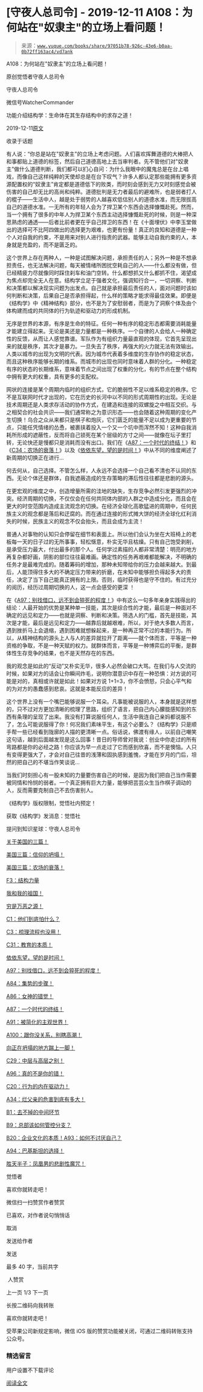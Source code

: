 # [守夜人总司令] - 2019-12-11 A108：为何站在"奴隶主"的立场上看问题！

> 来源：[`www.yuque.com/books/share/97051b78-926c-43e6-b0aa-0b72ff163ac4/vd7ank`](https://www.yuque.com/books/share/97051b78-926c-43e6-b0aa-0b72ff163ac4/vd7ank)



A108：为何站在"奴隶主"的立场上看问题！ 

原创觉悟者守夜人总司令 

守夜人总司令 

微信号WatcherCommander 

功能介绍结构学：生命体在其生存结构中的求存之道！ 

2019-12-11[原文](https://mp.weixin.qq.com/s?__biz=MzAxNDk1NjI2Mw==&mid=2247484893&idx=1&sn=d5855015b30b94246d7026ed668cd2ea&chksm=9b8a2655acfdaf4387d12eaeed5985d830dc8e265ba74e0e2e8913768c874fad45f47772e918&scene=27#wechat_redirect&cpage=287) 

收录于话题 

有人说：“你总是站在"奴隶主"的立场上考虑问题。人们喜欢挥舞道德的大棒把人和事都贴上道德的标签，然后自己道德高地上去当审判者。先不管他们对"奴隶主"做什么道德判断，我们都可以扪心自问：为什么我眼中的魔鬼总是在台上唱戏，而像自己这样纯粹的天使却总是在台下叹气？许多人都认定那些能拥有更多资源配置权的“奴隶主”肯定都是道德低下的败类，而时刻会感到无力又时刻感觉会被伤害的自己却无比的高尚和纯粹。道德批判是无力者最后的避难所，也是弱者打人的棍子——生活中人，越是处于弱势的人越喜欢低估别人的道德水准，而无限拔高自己的道德水准。一无所有的年轻人会为了捍卫某个东西会选择慷慨赴死。然而，当一个拥有了很多的中年人为捍卫某个东西主动选择慷慨赴死的时候，则是一种深思熟虑的通透——后者比前者更在乎自己捍卫的东西！在《十面埋伏》中李玉堂做出的选择可不比阿四做出的选择更为艰难，也更有份量！真正的良知和道德是一种个人对自我的约束，不是用来对别人进行指责的武器。能够主动自我约束的人，本身就是充盈的，而不是匮乏的。 

这个世界上存在两种人，一种是试图解决问题，承担责任的人；另外一种是不想承担责任，也无法解决问题，每天被情绪所困扰空耗自己的人——什么都没有做，但已经精疲力尽就像同时踩住刹车和油门空转。什么都想抓又什么都抓不住，渴望成为焦点却完全无人在意。结构学立足于强者文化，强调知行合一，一切洞察、判断和决策都以解决现实问题为出发点。自己就是承担最后责任的人，面对问题时该如何判断和决策，后果自己是否承担得起，什么样的策略才能求得最佳效果。即便是《结构学》中《精神结构》部分，也不是为了安慰弱者，而是为了洞察个体及由个体构建而成的共同体的行为轨迹和驱动力的形成机制。 

无序是世界的本源，有序是生命的特征。任何一种有序的稳定形态都需要消耗能量才能建立得起来。无论是美还是力量都是一种秩序。一个自律的人会给人一种确定性的反馈，从而让人感觉靠谱。军队作为有组织力量最直观的体现，它首先呈现出来的就是秩序，其次才是暴力。一旦失去了秩序，再强大的火力就无法有效输出。人类以城市的出现为文明的代表。因为城市代表着多维度的生存协作的稳定状态，而且这种秩序能够长期的维系。而城市的出现也同时意味着人群的分化。一种稳定有序的状态的长期维系，意味着节点之间出现了权重的分化，有的节点在整个结构中拥有更大的权重，具有更多的支配权。 

网状的连接是某个周期内临时的组织方式，它的脆弱性不足以维系稳定的秩序。它不是互联网时代才出现的，它在历史的长河中以不同的形式周期性的出现。无论是技术周期还是人类求存活动的协作方式，在建造和连接的双螺旋之中相互交织。与之相契合的社会共识——我们通常称之为意识形态——也会随着这种周期的变化产生切换！乌合之众从来都只是棋子和炮灰，它们匮乏的能量不足以成为更重要的节点，只能任凭情绪的怂恿，被裹挟着投入一个又一个坑中而浑然不知！这种自我消耗所形成的遮蔽性，反而将自己锁死在某个层级的方寸之间——就像在坛子里打转，无论快还是慢都只是消耗而没有出口。我们在《[A87：一个时代的终结！](http://mp.weixin.qq.com/s?__biz=MzAxNDk1NjI2Mw==&mid=2247484762&idx=1&sn=d662f3af14db0c25fa540a7a2ddcd9c7&chksm=9b8a26d2acfdafc45a58be632dd4ca60b92b89f4863b60d6e1a8b6790ee3590878cb1669209a&scene=21#wechat_redirect)》和《[C34：农场的衰落！](http://mp.weixin.qq.com/s?__biz=MzAxNDk1NjI2Mw==&mid=2247484839&idx=1&sn=ab17e9c4ae5af883a17a9c0fcafe94dd&chksm=9b8a262facfdaf399eab6252e9034d5a64a95f1c2575ed6570615dc11980d7d14b684341c22d&scene=21#wechat_redirect)》以及《[依依东望，望的是时间！](http://mp.weixin.qq.com/s?__biz=MzAxNDk1NjI2Mw==&mid=2247483947&idx=1&sn=1dcdd529b9dad09a00b6e3e2b14c8245&chksm=9b8a21a3acfda8b5fe1dae1c8979dec0be990a569bc03372af815b4e0f08913e938d57aa6b25&scene=21#wechat_redirect)》中从不同的维度阐述了新周期的切换正在进行…  

何去何从，自己选择。不管怎么样，人永远不会选择一个自己看不清也不认同的东西。无论个体还是群体，自我遮蔽造成的生存策略的滞后性往往都是悲剧的源头。 

在更宏观的维度之中，创造增量所需的洼地的缺失，生存竞争必然引发更强烈的冲突。经济周期的切换，不仅仅会在任何共同体内部的人群之中造成分化，而且会在更大的时空范围内造成主流观念的切换。在经济全球化高歌猛进的周期中，任何民族主义的观念都是落后和迂腐的。而在通过连接的形式摊大饼的经济全球化红利消失的时候，民族主义的观念不仅会抬头，而且会成为主流！ 

普通人对事物的认知只会停留在细节和表面上。所以他们会认为坐在大班椅上的老板每一天的日子过的无所事事，轻松惬意，朴实无华且枯燥。只有自己饱受剥削，是承受压力最大，付出最多的那个人。任何学过素描的人都非常清楚：明亮的地方再复杂都好画，阴影的部位往往最难画。确定性的任务再艰难都能解决，不明确的任务才是最难完成的。随着筹码的增加，那种未知带给你的压力会越来越大。到最后，人能顶得住多大的不确定压力带来的折磨，在未知中能够担负得起多大的责任，决定了当下自己能真正拥有的上限。否则，临时获得也是守不住的。有过充分的阅历，经历过周期切换的人，这一点会感受的更深 ！ 

在《[A97：别找借口，远不到会猝死的程度！](http://mp.weixin.qq.com/s?__biz=MzAxNDk1NjI2Mw==&mid=2247484866&idx=1&sn=d93222730b1fd65cd31d270e54c91073&chksm=9b8a264aacfdaf5cf1d8eab64891b03e7b9966e887c9f512b7cb4a3f6cca04f1faa2c5da905d&scene=21#wechat_redirect)》中有这么一句多年亲身实践得出的结论：人最开始的优势是某种单一技能，其次是综合性的才能，最后是一种面对不确定的远见和定力——也就是洞察、判断和决策。筛选人的门槛，首先是技能，其次是才能，最后是远见和定力——越靠后就越艰难，所以，对于绝大多数人而言，遇到挫折马上会退缩，遇到困难就想躲起来，是一种再正常不过的本能行为。所以，从精神结构的源头上人与人的差异就拉开了距离——就个体而言，平等是一种资格的争取，不是一种天赋的权力。就群体而言，平等是一种博弈后的平衡，是群体性生存竞争的结果，也不是天然存在的东西。 

我的观念是如此的“反动”又朴实无华，很多人必然会破口大骂。在我们与人交流的时候，如果对方的话会让你瞬间炸毛，说明你潜意识中存在一种恐惧：对方说的可能是对的，真相或许就是如此！如果对方说 1+1=3，你不会愤怒，只会心平气和的为对方的愚蠢感到悲哀。这就是本能反应的差异！ 

这个世界上没有一个嘴巴能够说服一个耳朵。凡事能被说服的人，本身就是这样想的，只不过对方更加清晰的梳理了思路，组织了语言，把自己内心朦胧感知到的东西有条理的呈现了出来。我没有打算说服任何人，生活中我连自己亲妈都说服不了，怎么可能说服得了你！何况我们素味平生，有这个必要么？《结构学》只是顺手帮一些已经看到陇廓的人描的更清晰一点。俗话说，佛渡有缘人，以前自己嘲笑这句话，越到后面越发现是这么回事！昔日的导师曾对我说：创业中你走过的所有弯路都是你的必经之路！你应该为早一点走过了它而感到欣喜，而不是懊恼。人只有变得更强大了，才会对自己往昔的浅薄和固执感到羞愧，才能在岁月的门后，坦然的把自己的不堪当作笑谈说… 

当我们时刻担心有一股未知的力量要伤害自己的时候，是因为我们把自己当作需要被同情和怜悯的弱者。一个真正拥有巨大力量，能够把芸芸众生当作棋子调动的人，反而需要克制自己不去伤害别人。 

《结构学》版权限制，觉悟社内预定！ 

获取《结构学》发消息：觉悟社  



提问到知识星球：守夜人总司令 

[关于美国的三篇！](http://mp.weixin.qq.com/s?__biz=MzIzMDYwOTM0Mg==&mid=2247484082&idx=1&sn=7f0efdc740505aeff41af3593c2c07d2&chksm=e8b19a63dfc613757721204eef321ddcad7ddc01dfc2076db117c37c0b37d75438f2e405c830&scene=21#wechat_redirect) 

[美国三篇：信仰的坍塌！](http://mp.weixin.qq.com/s?__biz=MzIzMDYwOTM0Mg==&mid=2247484086&idx=1&sn=84a690a2f2f277ffb97bd9ae9b8997b5&chksm=e8b19a67dfc61371cbaa58bdc4cf884dcb865ce62dc947cf1cf3e7653716339ff71d49c563bb&scene=21#wechat_redirect) 

[美国三篇：农场的衰落！](http://mp.weixin.qq.com/s?__biz=MzAxNDk1NjI2Mw==&mid=2247484839&idx=1&sn=ab17e9c4ae5af883a17a9c0fcafe94dd&chksm=9b8a262facfdaf399eab6252e9034d5a64a95f1c2575ed6570615dc11980d7d14b684341c22d&scene=21#wechat_redirect) 

[F3：结构力量](http://mp.weixin.qq.com/s?__biz=MzIzMDYwOTM0Mg==&mid=2247483942&idx=1&sn=53a6cd726a0ea5e93ef015690fa25d3b&chksm=e8b19af7dfc613e1f5509b8cebb677a6aa963a98b47438c54e89a8979374e794372cb1f0fe84&scene=21#wechat_redirect) 

[我和我的祖国！](http://mp.weixin.qq.com/s?__biz=MzIzMDYwOTM0Mg==&mid=2247484115&idx=1&sn=e04f533c19139936604c97042b23ab88&chksm=e8b19a02dfc6131403531aa897c8c5c2e6881cb25262189d25ba73bf44039af2a4ed9dad3a6f&scene=21#wechat_redirect) 

[穷是万恶之源！](http://mp.weixin.qq.com/s?__biz=MzAxNDk1NjI2Mw==&mid=2247483823&idx=1&sn=e54ebe9891b302dc0bf1815c76ccf8b7&chksm=9b8a2227acfdab31a05e273addd9159d4b8263d58d3c58bf214841c8189157519719c3427306&scene=21#wechat_redirect) 

[C1：他们到底怕什么？](http://mp.weixin.qq.com/s?__biz=MzAxNDk1NjI2Mw==&mid=2247483898&idx=1&sn=1b0a50386e9e89d2750dec717236f0aa&chksm=9b8a2272acfdab64235b35ee5e91b8cac6172144207251636e1345fc570aa1601f59eff7f442&scene=21#wechat_redirect) 

[C3：梳理流程也没用！](http://mp.weixin.qq.com/s?__biz=MzAxNDk1NjI2Mw==&mid=2247483989&idx=1&sn=ee70dacfd980f041379d91ae947ece44&chksm=9b8a21ddacfda8cb28bf62d6f53531e8a8ebce2de96396e50ec7e7e144fffe502ec6faee3415&scene=21#wechat_redirect) 

[C31：教育的本质！](http://mp.weixin.qq.com/s?__biz=MzAxNDk1NjI2Mw==&mid=2247484645&idx=1&sn=0c19e963af345ec0d157348555f45482&chksm=9b8a276dacfdae7bb43eb0602bf7d9fdc827d0675a7350f893c5b3b43986de58782355a2065d&scene=21#wechat_redirect) 

[依依东望，望的是时间！](http://mp.weixin.qq.com/s?__biz=MzIzMDYwOTM0Mg==&mid=2247483860&idx=1&sn=b5b01ae82ff764ce2806251e3f2a809f&chksm=e8b19905dfc61013607735eb7782299c9a4d7a39a8b15a7b46182ef20eda3ffe9f6ed6337e1f&scene=21#wechat_redirect) 

[A97：别找借口，远不到会猝死的程度！](http://mp.weixin.qq.com/s?__biz=MzAxNDk1NjI2Mw==&mid=2247484866&idx=1&sn=d93222730b1fd65cd31d270e54c91073&chksm=9b8a264aacfdaf5cf1d8eab64891b03e7b9966e887c9f512b7cb4a3f6cca04f1faa2c5da905d&scene=21#wechat_redirect) 

[A84：集势的步骤！](http://mp.weixin.qq.com/s?__biz=MzIzMDYwOTM0Mg==&mid=2247484098&idx=1&sn=8a28fd5dce47b485ed38e4f3cfdb7d05&chksm=e8b19a13dfc61305fde13511d297aa1d6b59184825c7998f338e7d5f36742e3c06c717d78fe8&scene=21#wechat_redirect) 

[A86：女神的错觉！](http://mp.weixin.qq.com/s?__biz=MzAxNDk1NjI2Mw==&mid=2247484733&idx=1&sn=fab22e8ab3f80b78dab3d4e2e2716bfb&chksm=9b8a26b5acfdafa374df83506e5086a573169362877918977c08490b4e9747c45c99d1266e7f&scene=21#wechat_redirect) 

[A87：一个时代的终结！](http://mp.weixin.qq.com/s?__biz=MzIzMDYwOTM0Mg==&mid=2247484102&idx=1&sn=c0572fe89409ac0ef2d1468b8f81f130&chksm=e8b19a17dfc6130119eacf0492c237b5173f6f9c13265a36d7919e3132228f8c2d3306863c08&scene=21#wechat_redirect) 

[A91：被简化的主观世界！](http://mp.weixin.qq.com/s?__biz=MzIzMDYwOTM0Mg==&mid=2247484106&idx=1&sn=89ac1e2a068a9114c08822ed3a6a9916&chksm=e8b19a1bdfc6130d67743acf04c384cd66fa3d13b83614a9b3d70edda3290e8af9765c31b7d7&scene=21#wechat_redirect) 

[A100：跟你没关系，别瞎高潮！](http://mp.weixin.qq.com/s?__biz=MzAxNDk1NjI2Mw==&mid=2247484826&idx=1&sn=c2df87478a77eebf01085c7795424395&chksm=9b8a2612acfdaf04f9034241f17123b00853fb4fa0af799266ae01cdd7ce776318d0d88cde41&scene=21#wechat_redirect) 

[向正在坍塌的地方踹上一脚！](http://mp.weixin.qq.com/s?__biz=MzAxNDk1NjI2Mw==&mid=2247483789&idx=1&sn=5e44b7b524c3dc4bb7705f49ed0a44a3&chksm=9b8a2205acfdab139e4b1d44ef6702b09c9fbf79505340205d13fbdaa33207a997f54bee0e97&scene=21#wechat_redirect) 

[C29：中层与高层之别！](http://mp.weixin.qq.com/s?__biz=MzIzMDYwOTM0Mg==&mid=2247484061&idx=1&sn=6b5effaceec4ccea129b0b2c0ff9eb94&chksm=e8b19a4cdfc6135a82d4a79c2245a8efb5cea97135ffeef76afcdb0f1d23fc37408270b77ac3&scene=21#wechat_redirect) 

[A96：真的不是你的错！](http://mp.weixin.qq.com/s?__biz=MzAxNDk1NjI2Mw==&mid=2247484835&idx=1&sn=9f24aba2a2b22cf3033e76a5435e352e&chksm=9b8a262bacfdaf3d1cf1dabf21851d162769a2bcd6826d220efeee9e34c408950f56eadd0baf&scene=21#wechat_redirect) 

[C20：行为的内在驱动力！](http://mp.weixin.qq.com/s?__biz=MzIzMDYwOTM0Mg==&mid=2247484003&idx=1&sn=a62ddbccc64f9f19890c0dff9605b6f7&chksm=e8b19ab2dfc613a47b840d331bb9c43711798f5102681c0d1a06cb3996450c1d34bc8573b7e0&scene=21#wechat_redirect) 

[A34：烂父亲的危害到底有多大！](http://mp.weixin.qq.com/s?__biz=MzIzMDYwOTM0Mg==&mid=2247483986&idx=1&sn=984fbf5e696f7a3f34f25dcf93037cea&chksm=e8b19a83dfc61395d629a54503920505c42a73a62b9e72308ed4ea0d66c509ca66a1a3138ea5&scene=21#wechat_redirect) 

[B1：去不掉的中间环节](http://mp.weixin.qq.com/s?__biz=MzIzMDYwOTM0Mg==&mid=2247483903&idx=1&sn=e8a21cb816d6a27d869f81463805a208&chksm=e8b1992edfc610380f54d91f9acc9844820c77ce8a5bcedb4f36372c406647f45fd2514a6a77&scene=21#wechat_redirect) 

[B9：总部该如何管控分支？](http://mp.weixin.qq.com/s?__biz=MzAxNDk1NjI2Mw==&mid=2247484145&idx=1&sn=41c6886b25339836dfde91b10a40fc77&chksm=9b8a2179acfda86f79a66c7e938f8422d5d3d2de33d3ba41431663493fc11020da7e7d964ff7&scene=21#wechat_redirect) 

[B20：企业文化的本质！](http://mp.weixin.qq.com/s?__biz=MzIzMDYwOTM0Mg==&mid=2247484111&idx=1&sn=d6154ef03c3702d24ebbd49ec6d2544b&chksm=e8b19a1edfc61308357f4cc639a74339e18c1e7ea64e351a1d73fac03d82e0daa3d7cbd2b4f7&scene=21#wechat_redirect)[A93：如何不讨厌自己？](http://mp.weixin.qq.com/s?__biz=MzAxNDk1NjI2Mw==&mid=2247484783&idx=1&sn=08bb06c4b322311a9d08a0d67077b6ac&chksm=9b8a26e7acfdaff1fb664e30d3365b7405692c4c7e53b41d078052fcbd87faf8de05c04346ce&scene=21#wechat_redirect) 

[A94：巴基斯坦的选择！](http://mp.weixin.qq.com/s?__biz=MzAxNDk1NjI2Mw==&mid=2247484787&idx=1&sn=1e88f66866554dbb73e4fd4d7947be0d&chksm=9b8a26fbacfdafed9d52a547f2f4608ef001fa2b6a07ec62bb06c5df56b23b6bca3d7b26b6cf&scene=21#wechat_redirect) 

[胜天半子：凤凰男的悲剧性魔咒！](http://mp.weixin.qq.com/s?__biz=MzAxNDk1NjI2Mw==&mid=2247484459&idx=1&sn=3af333a7d8f81253f730e57ba86f6f11&chksm=9b8a27a3acfdaeb524c155bcc629f472e273558add2d9c91ca3295d08144bd6d7d26ed757e6c&scene=21#wechat_redirect) 

觉悟者 

喜欢你就转走吧！ 

微信扫一扫赞赏作者赞赏 

已喜欢，对作者说句悄悄话 

取消 

发送给作者 

发送 

最多 40 字，当前共字 

 人赞赏 

上一页 1/3 下一页 

长按二维码向我转账 

喜欢你就转走吧！ 

受苹果公司新规定影响，微信 iOS 版的赞赏功能被关闭，可通过二维码转账支持公众号。 

### 精选留言 

用户设置不下载评论 

[阅读全文](https://t.zsxq.com/AeeQVJq)